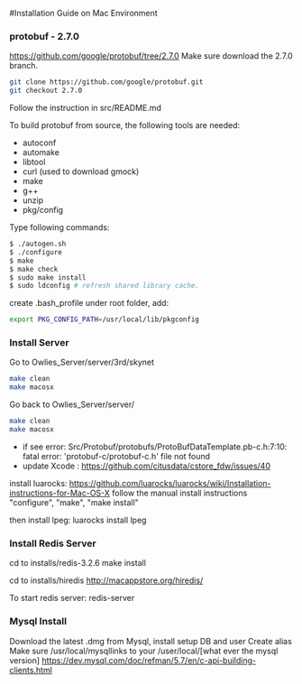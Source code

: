 #Installation Guide on Mac Environment

### protobuf - 2.7.0
https://github.com/google/protobuf/tree/2.7.0
Make sure download the 2.7.0 branch.
``` bash
git clone https://github.com/google/protobuf.git
git checkout 2.7.0
```

Follow the instruction in src/README.md

To build protobuf from source, the following tools are needed:

  * autoconf
  * automake
  * libtool
  * curl (used to download gmock)
  * make
  * g++
  * unzip
  * pkg/config

Type following commands:
``` bash
$ ./autogen.sh
$ ./configure
$ make
$ make check
$ sudo make install
$ sudo ldconfig # refresh shared library cache.
```

create .bash_profile under root folder, add:
``` bash
export PKG_CONFIG_PATH=/usr/local/lib/pkgconfig
```

### Install Server
Go to Owlies_Server/server/3rd/skynet
``` bash
make clean
make macosx
```

Go back to Owlies_Server/server/
``` bash
make clean
make macosx
```

* if see error: 
   Src/Protobuf/protobufs/ProtoBufDataTemplate.pb-c.h:7:10: fatal error: 
      'protobuf-c/protobuf-c.h' file not found
* update Xcode : https://github.com/citusdata/cstore_fdw/issues/40

install luarocks:
https://github.com/luarocks/luarocks/wiki/Installation-instructions-for-Mac-OS-X
follow the manual install instructions
"configure", "make", "make install"

then install lpeg:
luarocks install lpeg

### Install Redis Server
cd to installs/redis-3.2.6
make install

cd to installs/hiredis
http://macappstore.org/hiredis/

To start redis server:
redis-server


### Mysql Install
Download the latest .dmg from Mysql, install
setup DB and user
Create alias
Make sure /usr/local/mysqllinks to your /user/local/[what ever the mysql version]
https://dev.mysql.com/doc/refman/5.7/en/c-api-building-clients.html